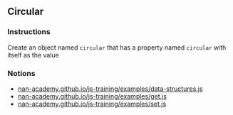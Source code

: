 ## Circular

### Instructions

Create an object named `circular` that has a property named `circular` with
itself as the value

### Notions

- [nan-academy.github.io/js-training/examples/data-structures.js](https://nan-academy.github.io/js-training/examples/data-structures.js)
- [nan-academy.github.io/js-training/examples/get.js](https://nan-academy.github.io/js-training/examples/get.js)
- [nan-academy.github.io/js-training/examples/set.js](https://nan-academy.github.io/js-training/examples/set.js)
